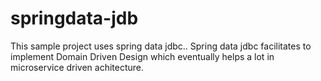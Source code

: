 # springdata-jdb
This sample project uses spring data jdbc.. Spring data jdbc facilitates to implement Domain Driven Design which eventually helps a lot in microservice driven achitecture.
